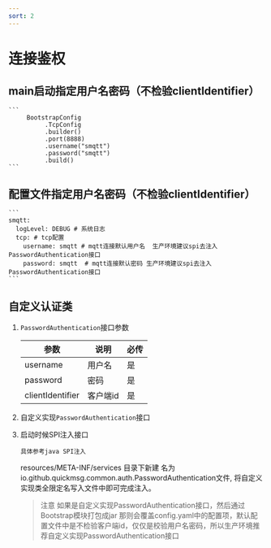 ```yaml
---
sort: 2
---
```


# 连接鉴权


## main启动指定用户名密码（不检验clientIdentifier）

    ```
         BootstrapConfig
              .TcpConfig
              .builder()
              .port(8888)
              .username("smqtt")
              .password("smqtt")
              .build()
    ```

## 配置文件指定用户名密码（不检验clientIdentifier）


    ```
    smqtt:
      logLevel: DEBUG # 系统日志
      tcp: # tcp配置
        username: smqtt # mqtt连接默认用户名  生产环境建议spi去注入PasswordAuthentication接口
        password: smqtt  # mqtt连接默认密码 生产环境建议spi去注入PasswordAuthentication接口
    ```

## 自定义认证类

1. `PasswordAuthentication`接口参数

   |  参数   | 说明  | 必传  |
   |  ----  | ----  |----  |
   | username  | 用户名 |是 |
   | password  | 密码 |是 |
   | clientIdentifier  | 客户端id |是 | 
2. 自定义实现`PasswordAuthentication`接口
3. 启动时候SPI注入接口

    `具体参考java SPI注入`
    
    resources/META-INF/services 目录下新建
    名为io.github.quickmsg.common.auth.PasswordAuthentication文件,
    将自定义实现类全限定名写入文件中即可完成注入。


    
   > 注意 如果是自定义实现PasswordAuthentication接口，然后通过Bootstrap模块打包成jar 
    那则会覆盖config.yaml中的配置项，默认配置文件中是不检验客户端id，仅仅是校验用户名密码，所以生产环境推荐自定义实现PasswordAuthentication接口


